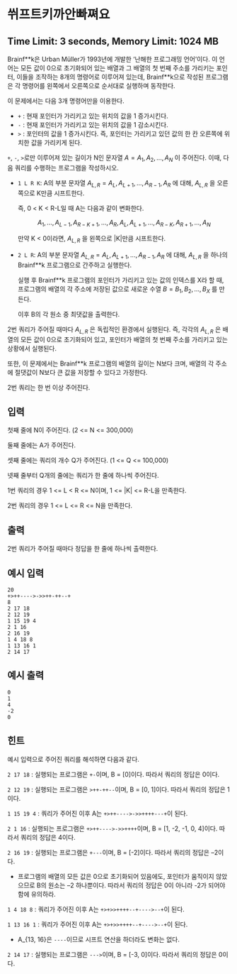 # 쒸프트키까안빠쪄요
## Time Limit: 3 seconds, Memory Limit: 1024 MB

Brainf\*\*k은 Urban Müller가 1993년에 개발한 ‘난해한 프로그래밍 언어’이다. 이 언어는 모든 값이 0으로 초기화되어 있는 배열과 그 배열의 첫 번째 주소를 가리키는 포인터, 이들을 조작하는 8개의 명령어로 이루어져 있는데, Brainf\*\*k으로 작성된 프로그램은 각 명령어를 왼쪽에서 오른쪽으로 순서대로 실행하며 동작한다.

이 문제에서는 다음 3개 명령어만을 이용한다.

* ```+``` : 현재 포인터가 가리키고 있는 위치의 값을 1 증가시킨다.
* ```-``` : 현재 포인터가 가리키고 있는 위치의 값을 1 감소시킨다.
* ```>``` : 포인터의 값을 1 증가시킨다. 즉, 포인터는 가리키고 있던 값의 한 칸 오른쪽에 위치한 값을 가리키게 된다.

```+```, ```-```, ```>```로만 이루어져 있는 길이가 N인 문자열 $A = A_1, A_2, ..., A_N$ 이 주어진다. 이때, 다음 쿼리를 수행하는 프로그램을 작성하시오.

* ```1 L R K```: A의 부분 문자열 $A_{L, R} = A_L, A_{L+1}, ..., A_{R-1}, A_R$ 에 대해, $A_{L, R}$ 을 오른쪽으로 K만큼 시프트한다.

    즉, 0 < K < R-L일 때 A는 다음과 같이 변화한다.

    $$
        A_1, ..., A_{L-1}, A_{R-K+1}, ..., A_R, A_L, A_{L+1}, ..., A_{R-K}, A_{R+1}, ..., A_N
    $$

    만약 K < 0이라면, $A_{L, R}$ 을 왼쪽으로 |K|만큼 시프트한다.

* ```2 L R```: A의 부분 문자열 $A_{L, R} = A_L, A_{L+1}, ..., A_{R-1}, A_R$ 에 대해, $A_{L, R}$ 을 하나의 Brainf\*\*k 프로그램으로 간주하고 실행한다.

    실행 후 Brainf\*\*k 프로그램의 포인터가 가리키고 있는 값의 인덱스를 X라 할 때, 프로그램의 배열의 각 주소에 저장된 값으로 새로운 수열 $B = B_1, B_2, ..., B_X$ 를 만든다.
    
    이후 B의 각 원소 중 최댓값을 출력한다.

2번 쿼리가 주어질 때마다 $A_{L, R}$ 은 독립적인 환경에서 실행된다. 즉, 각각의 $A_{L, R}$ 은 배열의 모든 값이 0으로 초기화되어 있고, 포인터가 배열의 첫 번째 주소를 가리키고 있는 상황에서 실행된다.

또한, 이 문제에서는 Brainf\*\*k 프로그램의 배열의 길이는 N보다 크며, 배열의 각 주소에 절댓값이 N보다 큰 값을 저장할 수 있다고 가정한다.

2번 쿼리는 한 번 이상 주어진다.

## 입력
첫째 줄에 N이 주어진다. (2 <= N <= 300,000)

둘째 줄에는 A가 주어진다.

셋째 줄에는 쿼리의 개수 Q가 주어진다. (1 <= Q <= 100,000)

넷째 줄부터 Q개의 줄에는 쿼리가 한 줄에 하나씩 주어진다.

1번 쿼리의 경우 1 <= L < R <= N이며, 1 <= |K| <= R-L을 만족한다.

2번 쿼리의 경우 1 <= L <= R <= N을 만족한다.

## 출력
2번 쿼리가 주어질 때마다 정답을 한 줄에 하나씩 출력한다.

## 예시 입력
```
20
+>++---->->>++-++--+
8
2 17 18
2 12 19
1 15 19 4
2 1 16
2 16 19
1 4 18 8
1 13 16 1
2 14 17
```

## 예시 출력
```
0
1
4
-2
0
```

## 힌트
예시 입력으로 주어진 쿼리를 해석하면 다음과 같다.

```2 17 18``` : 실행되는 프로그램은 ```+-```이며, B = [0]이다. 따라서 쿼리의 정답은 0이다.

```2 12 19``` : 실행되는 프로그램은 ```>++-++--```이며, B = [0, 1]이다. 따라서 쿼리의 정답은 1이다.

```1 15 19 4``` : 쿼리가 주어진 이후 A는 ```+>++---->->>++++---+```이 된다.

```2 1 16``` : 실행되는 프로그램은 ```+>++---->->>++++```이며, B = [1, -2, -1, 0, 4]이다. 따라서 쿼리의 정답은 4이다.

```2 16 19``` : 실행되는 프로그램은 ```+---```이며, B = [-2]이다. 따라서 쿼리의 정답은 –2이다.

* 프로그램의 배열의 모든 값은 0으로 초기화되어 있음에도, 포인터가 움직이지 않았으므로 B의 원소는 –2 하나뿐이다. 따라서 쿼리의 정답은 0이 아니라 -2가 되어야 함에 유의하라.

```1 4 18 8``` : 쿼리가 주어진 이후 A는 ```+>+>>++++--+---->--+```이 된다.

```1 13 16 1``` : 쿼리가 주어진 이후 A는 ```+>+>>++++--+---->--+```이 된다.

* A_{13, 16}은 ```----```이므로 시프트 연산을 하더라도 변화는 없다.

```2 14 17``` : 실행되는 프로그램은 ```--->```이며, B = [-3, 0]이다. 따라서 쿼리의 정답은 0이다.